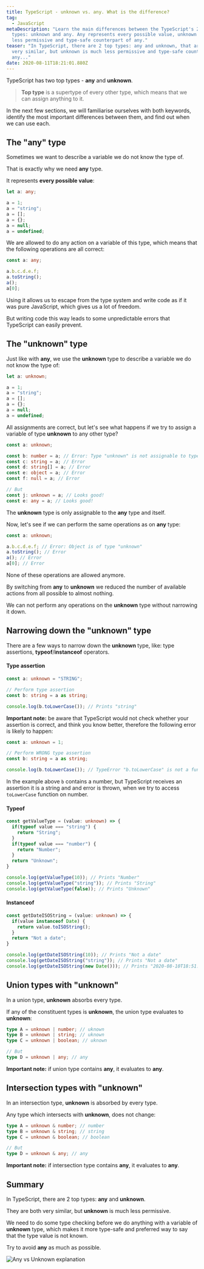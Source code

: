 ```yaml
---
title: TypeScript - unknown vs. any. What is the difference?
tag:
  - JavaScript
metaDescription: "Learn the main differences between the TypeScript's 2 top
  types: unknown and any. Any represents every possible value, unknown is much
  less permissive and type-safe counterpart of any."
teaser: "In TypeScript, there are 2 top types: any and unknown, that are both
  very similar, but unknown is much less permissive and type-safe counterpart of
  any..."
date: 2020-08-11T18:21:01.880Z
---
```

TypeScript has two top types - **any** and **unknown**.

> **Top type** is a supertype of every other type, which means that we can assign anything to it.

In the next few sections, we will familiarise ourselves with both keywords, identify the most important differences between them, and find out when we can use each.

## The "any" type

Sometimes we want to describe a variable we do not know the type of. 

That is exactly why we need **any** type. 

It represents **every possible value**:

```typescript
let a: any;

a = 1;
a = "string";
a = [];
a = {};
a = null;
a = undefined;
```

We are allowed to do any action on a variable of this type, which means that the following operations are all correct:

```typescript
const a: any;

a.b.c.d.e.f;
a.toString();
a();
a[0];
```

Using it allows us to escape from the type system and write code as if it was pure JavaScript, which gives us a lot of freedom.

But writing code this way leads to some unpredictable errors that TypeScript can easily prevent.

## The "unknown" type

Just like with **any**, we use the **unknown** type to describe a variable we do not know the type of:

```typescript
let a: unknown;

a = 1;
a = "string";
a = [];
a = {};
a = null;
a = undefined;
```

All assignments are correct, but let's see what happens if we try to assign a variable of type **unknown** to any other type?

```typescript
const a: unknown;

const b: number = a; // Error: Type "unknown" is not assignable to type "number".
const c: string = a; // Error
const d: string[] = a; // Error
const e: object = a; // Error
const f: null = a; // Error

// But
const j: unknown = a; // Looks good!
const e: any = a; // Looks good!
```

The **unknown** type is only assignable to the **any** type and itself.

Now, let's see if we can perform the same operations as on **any** type:

```typescript
const a: unknown;

a.b.c.d.e.f; // Error: Object is of type "unknown"
a.toString(); // Error
a(); // Error
a[0]; // Error
```

None of these operations are allowed anymore. 

By switching from **any** to **unknown** we reduced the number of available actions from all possible to almost nothing.

We can not perform any operations on the **unknown** type without narrowing it down.

## Narrowing down the "unknown" type

There are a few ways to narrow down the **unknown** type, like: type assertions, **typeof**/**instanceof** operators.

#### Type assertion

```typescript
const a: unknown = "STRING";

// Perform type assertion
const b: string = a as string;

console.log(b.toLowerCase()); // Prints "string"
```

**Important note:** be aware that TypeScript would not check whether your assertion is correct, and think you know better, therefore the following error is likely to happen:

```typescript
const a: unknown = 1;

// Perform WRONG type assertion
const b: string = a as string;

console.log(b.toLowerCase()); // TypeError "b.toLowerCase" is not a function
```

In the example above `b` contains a number, but TypeScript receives an assertion it is a string and and error is thrown, when we try to access `toLowerCase` function on number.

#### Typeof

```typescript
const getValueType = (value: unknown) => {
  if(typeof value === "string") {
    return "String";
  }
  if(typeof value === "number") {
    return "Number";
  }
  return "Unknown";
}

console.log(getValueType(10)); // Prints "Number"
console.log(getValueType("string")); // Prints "String"
console.log(getValueType(false)); // Prints "Unknown"
```

#### Instanceof

```typescript
const getDateISOString = (value: unknown) => {
  if(value instanceof Date) {
    return value.toISOString();
  }
  return "Not a date";
}

console.log(getDateISOString(10)); // Prints "Not a date"
console.log(getDateISOString("string")); // Prints "Not a date"
console.log(getDateISOString(new Date())); // Prints "2020-08-10T18:51:51.673Z"
```

## Union types with "unknown"

In a union type, **unknown** absorbs every type. 

If any of the constituent types is **unknown**, the union type evaluates to **unknown**:

```typescript
type A = unknown | number; // uknown
type B = unknown | string; // uknown
type C = unknown | boolean; // uknown

// But
type D = unknown | any; // any
```

**Important note:** if union type contains **any**, it evaluates to **any**.

## Intersection types with "unknown"

In an intersection type, **unknown** is absorbed by every type. 

Any type which intersects with **unknown**, does not change:

```typescript
type A = unknown & number; // number
type B = unknown & string; // string
type C = unknown & boolean; // boolean

// But
type D = unknown & any; // any
```

**Important note:** if intersection type contains **any**, it evaluates to **any**.

## Summary

In TypeScript, there are 2 top types: **any** and **unknown**.

They are both very similar, but **unknown** is much less permissive.

We need to do some type checking before we do anything with a variable of **unknown** type, which makes it more type-safe and preferred way to say that the type value is not known. 

Try to avoid **any** as much as possible.

![Any vs Unknown explanation](/img/screenshot-2020-08-10-at-21.07.00.png "Any vs Unknown explanation")